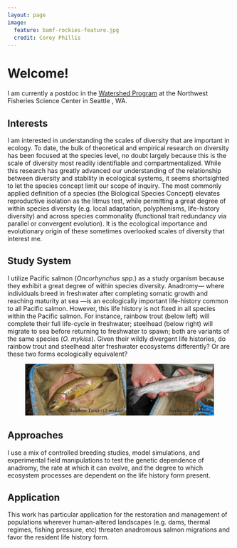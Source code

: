 ```yaml
---
layout: page
image:
  feature: bamf-rockies-feature.jpg
  credit: Corey Phillis
---
```

Welcome!
============
I am currently a postdoc in the [Watershed Program](http://www.nwfsc.noaa.gov/research/divisions/fe/wpg/index.cfm) at the Northwest Fisheries Science Center in Seattle , WA.

Interests
-----------------

I am interested in understanding the scales of diversity that are important in ecology. To date, the bulk of theoretical and empirical research on diversity has been focused at the species level, no doubt largely because this is the scale of diversity most readily identifiable and compartmentalized. While this research has greatly advanced our understanding of the relationship between diversity and stability in ecological systems, it seems shortsighted to let the species concept limit our scope of inquiry. The most commonly applied definition of a species (the Biological Species Concept) elevates reproductive isolation as the litmus test, while permitting a great degree of within species diversity (e.g. local adaptation, polyphenisms, life-history diversity) and across species commonality (functional trait redundancy via parallel or convergent evolution). It is the ecological importance and evolutionary origin of these sometimes overlooked scales of diversity that interest me.

Study System
---------------
I utilize Pacific salmon (*Oncorhynchus spp.*) as a study organism because they exhibit a great degree of within species diversity. Anadromy— where individuals breed in freshwater after completing somatic growth and reaching maturity at sea —is an ecologically important life-history common to all Pacific salmon. However, this life history is not fixed in all species within the Pacific salmon. For instance, rainbow trout (below left) will complete their full life-cycle in freshwater; steelhead (below right) will migrate to sea before returning to freshwater to spawn; both are variants of the same species (*O. mykiss*). Given their wildly divergent life histories, do rainbow trout and steelhead alter freshwater ecosystems differently? Or are these two forms ecologically equivalent? 

<figure>
	<a href="/images/RBT-and-SH.jpg"><img src="/images/RBT-and-SH.jpg"></a>
</figure>

Approaches
--------------
I use a mix of controlled breeding studies, model simulations, and experimental field manipulations to test the genetic dependence of anadromy, the rate at which it can evolve, and the degree to which ecosystem processes are dependent on the life history form present.

Application
----------------
This work has particular application for the restoration and management of populations wherever human-altered landscapes (e.g. dams, thermal regimes, fishing pressure, etc) threaten anadromous salmon migrations and favor the resident life history form.
 

